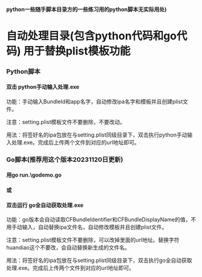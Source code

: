 #### python一些随手脚本目录方的一些练习用的python脚本无实际用处)

# 自动处理目录(包含python代码和go代码) 用于替换plist模板功能
### Python脚本
#### 双击 python手动输入处理.exe

功能：手动输入BundleId和app名字，自动修改ipa名字和模板并且创建plist文件。

注意：setting.plist模板文件不要删除，不要改动。

用法：将签好名的ipa包放在与setting.plist同级目录下，双击执行python手动输入处理.exe。完成后上传两个文件到对应的url地址即可。

### Go脚本(推荐用这个版本20231120日更新)

#### 用go run.\godemo.go
#### 或
#### 双击运行 go全自动获取处理.exe

功能：go版本会自动读取CFBundleIdentifier和CFBundleDisplayName的值，不用手动输入，自动替换ipa文件名，自动修改模板并且创建plist文件。

注意：setting.plist模板文件不要删除，可以改掉里面的url地址。替换字符huandiao这个不要改，会自动替换新生成的文件名。

用法：将签好名的ipa包放在与setting.plist同级目录下，双击执行go全自动获取处理.exe。完成后上传两个文件到对应的url地址即可。